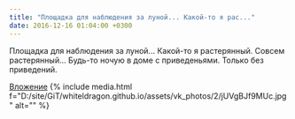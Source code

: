 ```yaml
---
title: "Площадка для наблюдения за луной... Какой-то я рас..."
date: 2016-12-16 01:04:00 +0300
---
```


Площадка для наблюдения за луной... Какой-то я растерянный. Совсем растерянный... Будь-то ночую в доме с приведеньями. Только без приведений.


[Вложение](https://vk.com/photo41076938_456239431)
{% include media.html f="D:/site/GiT/whiteldragon.github.io/assets/vk_photos/2/jUVgBJf9MUc.jpg" alt="" %}
